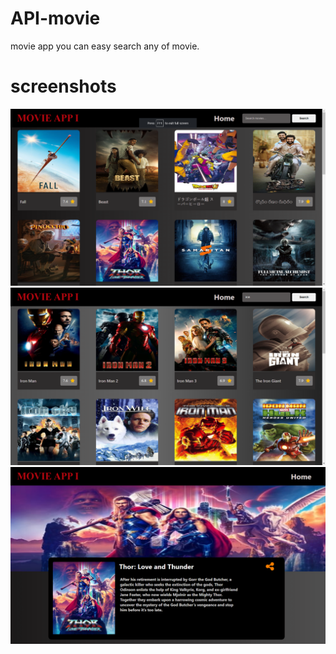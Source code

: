 # API-movie
movie app you can easy search any of movie.

# screenshots

<img src="Screenshot (35).png"/>

<img src="Screenshot (36).png"/>

<img src="Screenshot (37).png"/>
